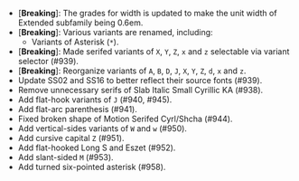  * \[**Breaking**\]: The grades for width is updated to make the unit width of Extended subfamily being 0.6em.
 * \[**Breaking**\]: Various variants are renamed, including:
   - Variants of Asterisk (`*`).
 * \[**Breaking**\]: Made serifed variants of `X`, `Y`, `Z`, `x` and `z` selectable via variant selector (#939).
 * \[**Breaking**\]: Reorganize variants of `A`, `B`, `D`, `J`, `X`, `Y`, `Z`, `d`, `x` and `z`.
 * Update SS02 and SS16 to better reflect their source fonts (#939).
 * Remove unnecessary serifs of Slab Italic Small Cyrillic KA (#938).
 * Add flat-hook variants of `J` (#940, #945).
 * Add flat-arc parenthesis (#941).
 * Fixed broken shape of Motion Serifed Cyrl/Shcha (#944).
 * Add vertical-sides variants of `W` and `w` (#950).
 * Add cursive capital `Z` (#951).
 * Add flat-hooked Long S and Eszet (#952).
 * Add slant-sided `M` (#953).
 * Add turned six-pointed asterisk (#958).
